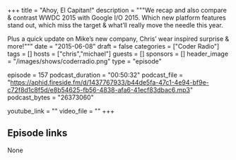 +++
title = "Ahoy, El Capitan!"
description = """We recap and also compare & contrast WWDC 2015 with Google I/O 2015. Which new platform features stand out, which miss the target & what’ll really move the needle this year.

Plus a quick update on Mike’s new company, Chris’ wear inspired surprise & more!"""
date = "2015-06-08"
draft = false
categories = ["Coder Radio"]
tags = []
hosts = ["chris","michael"]
guests = []
sponsors = []
header_image = "/images/shows/coderradio.png"
type = "episode"

episode = 157
podcast_duration = "00:50:32"
podcast_file = "https://aphid.fireside.fm/d/1437767933/b44de5fa-47c1-4e94-bf9e-c72f8d1c8f5d/e8b54625-fb56-4838-afa6-41ecf83dbac6.mp3"
podcast_bytes = "26373060"

youtube_link = ""
video_file = ""
+++

## Episode links

None

